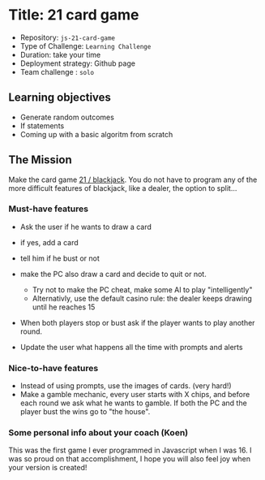 # Title: 21 card game

- Repository: `js-21-card-game`
- Type of Challenge: `Learning Challenge`
- Duration: take your time
- Deployment strategy: Github page
- Team challenge : `solo`

## Learning objectives
- Generate random outcomes
- If statements
- Coming up with a basic algoritm from scratch

## The Mission
Make the card game [21 / blackjack](https://en.wikipedia.org/wiki/Twenty-One_(card_game)).
You do not have to program any of the more difficult features of blackjack, like a dealer, the option to split...

### Must-have features
- Ask the user if he wants to draw a card
- if yes, add a card
- tell him if he bust or not
- make the PC also draw a card and decide to quit or not.
    * Try not to make the PC cheat, make some AI to play "intelligently"
    * Alternativly, use the default casino rule: the dealer keeps drawing until he reaches 15
- When both players stop or bust ask if the player wants to play another round.

- Update the user what happens all the time with prompts and alerts

### Nice-to-have features
- Instead of using prompts, use the images of cards. (very hard!)
- Make a gamble mechanic, every user starts with X chips, and before each round we ask what he wants to gamble. If both the PC and the player bust the wins go to "the house".

### Some personal info about your coach (Koen)
This was the first game I ever programmed in Javascript when I was 16. I was so proud on that accomplishment, I hope you will also feel joy when your version is created!
